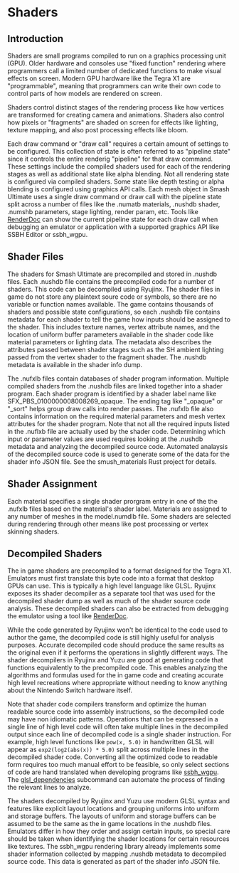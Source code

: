 # Shaders
## Introduction
Shaders are small programs compiled to run on a graphics processing unit (GPU). Older hardware and consoles use "fixed function" rendering where programmers call a limited number of dedicated functions to make visual effects on screen. Modern GPU hardware like the Tegra X1 are "programmable", meaning that programmers can write their own code to control parts of how models are rendered on screen.

Shaders control distinct stages of the rendering process like how vertices are transformed for creating camera and animations. Shaders also control how pixels or "fragments" are shaded on screen for effects like lighting, texture mapping, and also post processing effects like bloom.

Each draw command or "draw call" requires a certain amount of settings to be configured. This collection of state is often referred to as "pipeline state" since it controls the entire renderig "pipeline" for that draw command. These settings include the compiled shaders used for each of the rendering stages as well as additional state like alpha blending.  Not all rendering state is configured via compiled shaders. Some state like depth testing or alpha blending is configured using graphics API calls. Each mesh object in Smash Ultimate uses a single draw command or draw call with the pipeline state split across a number of files like the .numatb materials, .nushdb shader, .numshb parameters, stage lighting, render param, etc. Tools like [RenderDoc](https://renderdoc.org/) can show the current pipeline state for each draw call when debugging an emulator or application with a supported graphics API like SSBH Editor or ssbh_wgpu. 

## Shader Files
The shaders for Smash Ultimate are precompiled and stored in .nushdb files. Each .nushdb file contains the precompiled code for a number of shaders. This code can be decompiled using Ryujinx. The shader files in game do not store any plaintext soure code or symbols, so there are no variable or function names available. The game contains thousands of shaders and possible state configurations, so each .nushdb file contains metadata for each shader to tell the game how inputs should be assigned to the shader. This includes texture names, vertex attribute names, and the location of uniform buffer parameters available in the shader code like material parameters or lighting data. The metadata also describes the attributes passed between shader stages such as the SH ambient lighting passed from the vertex shader to the fragment shader. The .nushdb metadata is available in the shader info dump.

The .nufxlb files contain databases of shader program information. Multiple compiled shaders from the .nushdb files are linked together into a shader program. Each shader program is identified by a shader label name like SFX_PBS_0100000008008269_opaque. The ending tag like "_opaque" or "_sort" helps group draw calls into render passes. The .nufxlb file also contains information on the required material parameters and mesh vertex attributes for the shader program. Note that not all the required inputs listed in the .nuflxb file are actually used by the shader code. Determining which input or parameter values are used requires looking at the .nushdb metadata and analyzing the decompiled source code. Automated analaysis of the decompiled source code is used to generate some of the data for the shader info JSON file. See the smush_materials Rust project for details.

## Shader Assignment
Each material specifies a single shader prorgram entry in one of the the .nufxlb files based on the material's shader label. Materials are assigned to any number of meshes in the model.numdlb file. Some shaders are selected during rendering through other means like post processing or vertex skinning shaders.

## Decompiled Shaders
The in game shaders are precompiled to a format designed for the Tegra X1. Emulators must first translate this byte code into a format that desktop GPUs can use. This is typically a high level language like GLSL. Ryujinx exposes its shader decompiler as a separate tool that was used for the decompiled shader dump as well as much of the shader source code analysis. These decompiled shaders can also be extracted from debugging the emulator using a tool like [RenderDoc](https://renderdoc.org/). 

While the code generated by Ryujinx won't be identical to the code used to author the game, the decompiled code is still highly useful for analysis purposes. Accurate decompiled code should produce the same results as the original even if it performs the operations in slightly different ways. The shader decompilers in Ryujinx and Yuzu are good at generating code that functions equivalently to the precompiled code. This enables analyzing the algorithms and formulas used for the in game code and creating accurate high level recreations where appropriate without needing to know anything about the Nintendo Switch hardware itself.

Note that shader code compilers transform and optimize the human readable source code into assembly instructions, so the decompiled code may have non idiomatic patterns. Operations that can be expressed in a single line of high level code will often take multiple lines in the decompiled output since each line of decompiled code is a single shader instruction. For example, high level functions like `pow(x, 5.0)` in handwritten GLSL will appear as `exp2(log2(abs(x)) * 5.0)` split across multiple lines in the decompiled shader code. Converting all the optimized code to readable form requires too much manual effort to be feasible, so only select sections of code are hand translated when developing programs like [ssbh_wgpu](https://github.com/ScanMountGoat/ssbh_wgpu). The [glsl_dependencies](https://github.com/ScanMountGoat/Smush-Material-Research/tree/master#glsl-dependencies) subcommand can automate the process of finding the relevant lines to analyze.

The shaders decompiled by Ryujinx and Yuzu use modern GLSL syntax and features like explicit layout locations and grouping uniforms into uniform and storage buffers. The layouts of uniform and storage buffers can be assumed to be the same as the in game locations in the .nushdb files. Emulators differ in how they order and assign certain inputs, so special care should be taken when identifying the shader locations for certain resources like textures. The ssbh_wgpu rendering library already implements some shader information collected by mapping .nushdb metadata to decompiled source code. This data is generated as part of the shader info JSON file.
